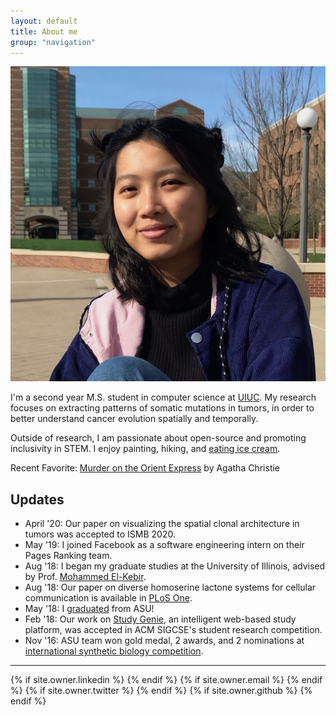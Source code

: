 ```yaml
---
layout: default
title: About me
group: "navigation"
---
```


<!-- <h1 class="owner-name">{{ site.owner.name}} </h1>
![user-avatar]({{ site.owner.avatar }})

{{site.about}} -->

<img class="portrait" src="portrait_2019.jpeg">

I'm a second year M.S. student in computer science at [UIUC](https://cs.illinois.edu/). My research focuses on extracting patterns of somatic mutations in tumors, in order to better understand cancer evolution spatially and temporally. 

Outside of research, I am passionate about open-source and promoting inclusivity in STEM. I enjoy painting, hiking, and [eating ice cream](https://www.instagram.com/kiky.cones/). 

<!-- 
 with research interests in cancer genomics, genomic visualizations, and synthetic biology. 

 Prior to grad school, I interned at Salesforce as a Software Engineer, developing smart tools for the [Service Cloud Einstein](https://www.salesforce.com/blog/2018/07/service-cloud-einstein-bots-customer-experience.hmtl) team. I graduated from Arizona State University in 2018, where I researched in [The Haynes Lab](https://khayneslab.wordpress.com/) and the [Computing Systems & Informatics (CSI) Lab](https://sites.google.com/a/asu.edu/csi/).  -->

<!-- <i class="fa fa-book fa-1x right-padding" aria-hidden="true"></i>
 -->
<i class="fa fa-book"></i> Recent Favorite: [Murder on the Orient Express](https://www.goodreads.com/review/list/11107091?shelf=currently-reading) by Agatha Christie

## Updates 
* April '20: Our paper on visualizing the spatial clonal architecture in tumors was accepted to ISMB 2020. 
* May '19: I joined Facebook as a software engineering intern on their Pages Ranking team.
* Aug '18: I began my graduate studies at the University of Illinois, advised by Prof. [Mohammed El-Kebir](http://www.el-kebir.net/).
* Aug '18: Our paper on diverse homoserine lactone systems for cellular communication is available in [PLoS One](https://journals.plos.org/plosone/article?id=10.1371/journal.pone.0202294).
* May '18: I [graduated](https://fullcircle.asu.edu/fulton-schools/meet-the-fulton-schools-outstanding-graduates-of-spring-2018/#et_pb_row_13) from ASU! 
* Feb '18: Our work on [Study Genie](https://dl.acm.org/citation.cfm?id=3162340), an intelligent web-based study platform, was accepted in ACM SIGCSE's student research competition.  
* Nov '16: ASU team won gold medal, 2 awards, and 2 nominations at [international synthetic biology competition](https://asunow.asu.edu/20161206-asu-puts-impressive-performance-igem).


<hr> 
<div class="pagination social-footer">
  {% if site.owner.linkedin %}
    <a href="{{ site.owner.linkedin }}" class="social-media-icons"><i class="fa fa-2x fa-linkedin-square" aria-hidden="true"></i></a>
  {% endif %}
  {% if site.owner.email %}
    <a href="mailto:{{ site.owner.email }}" class="social-media-icons"><i class="fa fa-2x fa-envelope-square" aria-hidden="true"></i></a>
  {% endif %}
  {% if site.owner.twitter %}
    <a href="{{ site.owner.twitter }}" class="social-media-icons"><i class="fa fa-2x fa-twitter-square" aria-hidden="true"></i></a>
  {% endif %}
  {% if site.owner.github %}
    <a href="{{ site.owner.github }}" class="social-media-icons"><i class="fa fa-2x fa-github-square" aria-hidden="true"></i></a>
  {% endif %}
</div>
